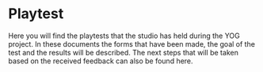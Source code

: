 # Playtest
Here you will find the playtests that the studio has held during the YOG project. In these documents the forms that have been made, the goal of the test and the results will be described. 
The next steps that will be taken based on the received feedback can also be found here.
